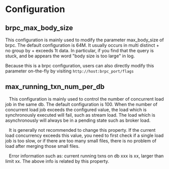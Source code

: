 <!-- 
Licensed to the Apache Software Foundation (ASF) under one
or more contributor license agreements.  See the NOTICE file
distributed with this work for additional information
regarding copyright ownership.  The ASF licenses this file
to you under the Apache License, Version 2.0 (the
"License"); you may not use this file except in compliance
with the License.  You may obtain a copy of the License at

  http://www.apache.org/licenses/LICENSE-2.0

Unless required by applicable law or agreed to in writing,
software distributed under the License is distributed on an
"AS IS" BASIS, WITHOUT WARRANTIES OR CONDITIONS OF ANY
KIND, either express or implied.  See the License for the
specific language governing permissions and limitations
under the License.
-->

# Configuration

## brpc_max_body_size

  This configuration is mainly used to modify the parameter max_body_size of brpc. The default configuration is 64M. It usually occurs in multi distinct + no group by + exceeds 1t data. In particular, if you find that the query is stuck, and be appears the word "body size is too large" in log.

  Because this is a brpc configuration, users can also directly modify this parameter on-the-fly by visiting ```http://host:brpc_port/flags```

## max_running_txn_num_per_db

   This configuration is mainly used to control the number of concurrent load job in the same db. The default configuration is 100. When the number of concurrent load job exceeds the configured value, the load which is synchronously executed will fail, such as stream load. The load which is asynchronously will always be in a pending state such as broker load.

   It is generally not recommended to change this property. If the current load concurrency exceeds this value, you need to first check if a single load job is too slow, or if there are too many small files, there is no problem of load after merging those small files.

   Error information such as: current running txns on db xxx is xx, larger than limit xx. The above info is related by this property.

